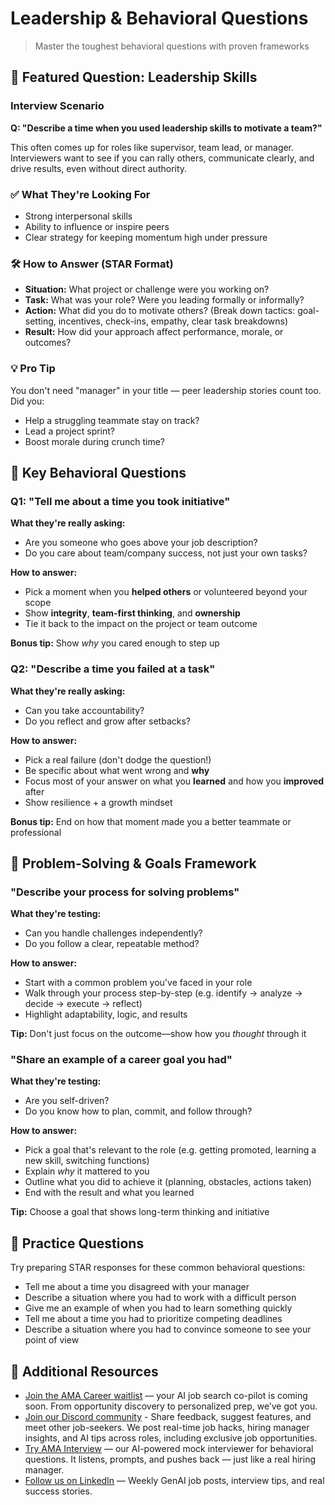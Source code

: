 # Leadership & Behavioral Questions

> Master the toughest behavioral questions with proven frameworks

## 🧠 Featured Question: Leadership Skills

### Interview Scenario
**Q: "Describe a time when you used leadership skills to motivate a team?"**

This often comes up for roles like supervisor, team lead, or manager. Interviewers want to see if you can rally others, communicate clearly, and drive results, even without direct authority.

### ✅ What They're Looking For
- Strong interpersonal skills
- Ability to influence or inspire peers
- Clear strategy for keeping momentum high under pressure

### 🛠 How to Answer (STAR Format)
- **Situation:** What project or challenge were you working on?
- **Task:** What was your role? Were you leading formally or informally?
- **Action:** What did you do to motivate others? (Break down tactics: goal-setting, incentives, check-ins, empathy, clear task breakdowns)
- **Result:** How did your approach affect performance, morale, or outcomes?

### 💡 Pro Tip
You don't need "manager" in your title — peer leadership stories count too. Did you:
- Help a struggling teammate stay on track?
- Lead a project sprint?
- Boost morale during crunch time?

## 🎯 Key Behavioral Questions

### Q1: "Tell me about a time you took initiative"
**What they're really asking:**
- Are you someone who goes above your job description?
- Do you care about team/company success, not just your own tasks?

**How to answer:**
- Pick a moment when you **helped others** or volunteered beyond your scope
- Show **integrity**, **team-first thinking**, and **ownership**
- Tie it back to the impact on the project or team outcome

**Bonus tip:** Show *why* you cared enough to step up

### Q2: "Describe a time you failed at a task"
**What they're really asking:**
- Can you take accountability?
- Do you reflect and grow after setbacks?

**How to answer:**
- Pick a real failure (don't dodge the question!)
- Be specific about what went wrong and **why**
- Focus most of your answer on what you **learned** and how you **improved** after
- Show resilience + a growth mindset

**Bonus tip:** End on how that moment made you a better teammate or professional

## 🔄 Problem-Solving & Goals Framework

### "Describe your process for solving problems"
**What they're testing:**
- Can you handle challenges independently?
- Do you follow a clear, repeatable method?

**How to answer:**
- Start with a common problem you've faced in your role
- Walk through your process step-by-step (e.g. identify → analyze → decide → execute → reflect)
- Highlight adaptability, logic, and results

**Tip:** Don't just focus on the outcome—show how you *thought* through it

### "Share an example of a career goal you had"
**What they're testing:**
- Are you self-driven?
- Do you know how to plan, commit, and follow through?

**How to answer:**
- Pick a goal that's relevant to the role (e.g. getting promoted, learning a new skill, switching functions)
- Explain *why* it mattered to you
- Outline what you did to achieve it (planning, obstacles, actions taken)
- End with the result and what you learned

**Tip:** Choose a goal that shows long-term thinking and initiative

## 💭 Practice Questions

Try preparing STAR responses for these common behavioral questions:
- Tell me about a time you disagreed with your manager
- Describe a situation where you had to work with a difficult person
- Give me an example of when you had to learn something quickly
- Tell me about a time you had to prioritize competing deadlines
- Describe a situation where you had to convince someone to see your point of view

## 🔗 Additional Resources

- [Join the AMA Career waitlist](https://amacareer.ai/) — your AI job search co-pilot is coming soon. From opportunity discovery to personalized prep, we’ve got you.
- [Join our Discord community](https://discord.gg/b48Cy828eN) - Share feedback, suggest features, and meet other job-seekers. We post real-time job hacks, hiring manager insights, and AI tips across roles, including exclusive job opportunities.
- [Try AMA Interview](https://www.amainterview.ai) — our AI-powered mock interviewer for behavioral questions. It listens, prompts, and pushes back — just like a real hiring manager.
- [Follow us on LinkedIn](https://www.linkedin.com/company/ama-career/) — Weekly GenAI job posts, interview tips, and real success stories.